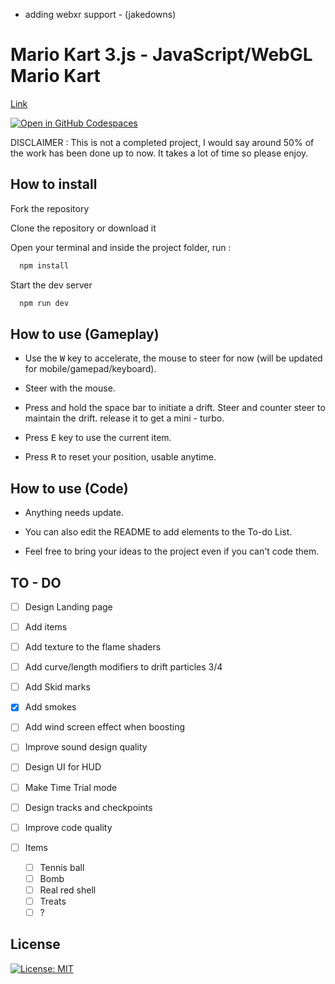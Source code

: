 - adding webxr support - (jakedowns)

# Mario Kart 3.js - JavaScript/WebGL Mario Kart
[Link](https://mario-kart-3-js.vercel.app/)

[![Open in GitHub Codespaces](https://github.com/codespaces/badge.svg)](https://codespaces.new/Lunakepio/Mario-Kart-3.js)

DISCLAIMER : This is not a completed project, I would say around 50% of the work has been done up to now. It takes a lot of time so please enjoy.

## How to install

Fork the repository

Clone the repository or download it

Open your terminal and inside the project folder, run :

```bash
  npm install
```

Start the dev server

```bash
  npm run dev
```

## How to use (Gameplay)

- Use the <kbd>W</kbd> key to accelerate, the mouse to steer for now (will be updated for mobile/gamepad/keyboard).

- Steer with the mouse.

- Press and hold the space bar to initiate a drift. Steer and counter steer to maintain the drift. release it to get a mini - turbo.

- Press <kbd>E</kbd> key to use the current item.

- Press <kbd>R</kbd> to reset your position, usable anytime.

## How to use (Code)

- Anything needs update.

- You can also edit the README to add elements to the To-do List.

- Feel free to bring your ideas to the project even if you can't code them.

## TO - DO

- [ ] Design Landing page

- [ ] Add items

- [ ] Add texture to the flame shaders

- [ ] Add curve/length modifiers to drift particles 3/4

- [ ] Add Skid marks 

- [x] Add smokes

- [ ] Add wind screen effect when boosting

- [ ] Improve sound design quality

- [ ] Design UI for HUD

- [ ] Make Time Trial mode

- [ ] Design tracks and checkpoints

- [ ] Improve code quality

- [ ] Items
  - [ ] Tennis ball
  - [ ] Bomb
  - [ ] Real red shell
  - [ ] Treats
  - [ ] ?

## License

[![License: MIT](https://img.shields.io/badge/License-MIT-yellow.svg)](https://opensource.org/licenses/MIT)
